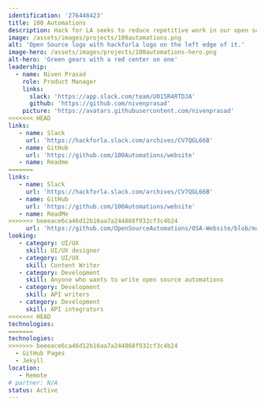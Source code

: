 ```yaml
---
identification: '276448423'
title: 100 Automations
description: Hack for LA seeks to reduce repetitive work in our open source projects and for the open source community.  This project will be both a showcase for the automations and/or microservices that we develop, but also a convenient home for those automations, so that they can be found, forked, and contributed to easily.
image: /assets/images/projects/100automations.png
alt: 'Open Source logo with hackforla logo on the left edge of it.'
image-hero: /assets/images/projects/100automations-hero.png
alt-hero: 'Green gears with a red center on one'
leadership:
  - name: Niven Prasad
    role: Product Manager
    links:
      slack: 'https://app.slack.com/team/U015R4RTDJA'
      github: 'https://github.com/nivenprasad'
    picture: 'https://avatars.githubusercontent.com/nivenprasad'
<<<<<<< HEAD
links:
   - name: Slack
     url: 'https://hackforla.slack.com/archives/CV7QGL66B'
   - name: GitHub
     url: 'https://github.com/100Automations/website'
   - name: Readme
=======
links: 
   - name: Slack 
     url: 'https://hackforla.slack.com/archives/CV7QGL66B'
   - name: GitHub
     url: 'https://github.com/100Automations/website'
   - name: ReadMe
>>>>>>> beeeace6ca46d12b16aa7a244868f932cf3c4b24
     url: 'https://github.com/OpenSourceAutomations/OSA-Website/blob/master/README.md'
looking:
   - category: UI/UX
     skill: UI/UX designer
   - category: UI/UX
     skill: Content Writer
   - category: Development
     skill: Anyone who wants to write open source automations
   - category: Development
     skill: API writers
   - category: Development
     skill: API integrators
<<<<<<< HEAD
technologies:
=======
technologies: 
>>>>>>> beeeace6ca46d12b16aa7a244868f932cf3c4b24
  - GitHub Pages
  - Jekyll
location:
   - Remote
# partner: N/A
status: Active
---
```

